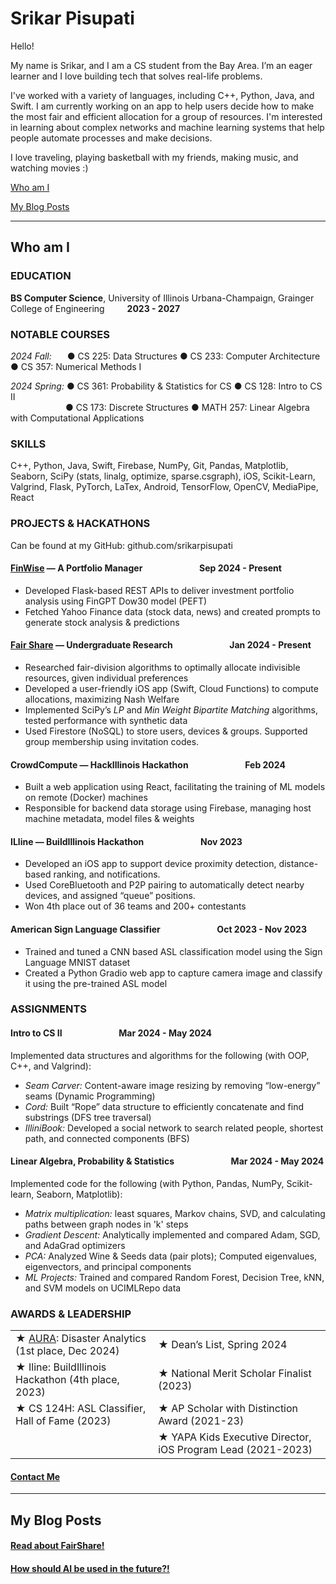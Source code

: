 
# Srikar Pisupati

Hello!

My name is Srikar, and I am a CS student from the Bay Area. I’m an eager learner and I love building tech that solves real-life problems.

I've worked with a variety of languages, including C++, Python, Java, and Swift. I am currently working on an app to help users decide how to make the most fair and efficient allocation for a group of resources. I'm interested in learning about complex networks and machine learning systems that help people automate processes and make decisions.

I love traveling, playing basketball with my friends, making music, and watching movies :)

[Who am I](#who-am-i)

[My Blog Posts](#my-blog-posts)

-------

## Who am I

### EDUCATION

**BS Computer Science**, University of Illinois Urbana-Champaign, Grainger College of Engineering &emsp;&emsp; **2023 - 2027**

### NOTABLE COURSES
_2024 Fall:_ &ensp;&emsp;● CS 225: Data Structures ● CS 233: Computer Architecture ● CS 357: Numerical Methods I

_2024 Spring:_ ● CS 361: Probability & Statistics for CS ● CS 128: Intro to CS II
<br>&emsp;&emsp;&emsp;&emsp;&emsp;&emsp;  ● CS 173: Discrete Structures ● MATH 257: Linear Algebra with Computational Applications
  
### SKILLS
C++, Python, Java, Swift, Firebase, NumPy, Git, Pandas, Matplotlib, Seaborn, SciPy (stats, linalg, optimize, sparse.csgraph), iOS, Scikit-Learn, Valgrind, Flask, PyTorch,  LaTex, Android, TensorFlow, OpenCV, MediaPipe, React

### PROJECTS & HACKATHONS

Can be found at my GitHub: github.com/srikarpisupati

#### [FinWise](https://srikarpisupati.github.io/Finwise.pdf) — A Portfolio Manager &emsp;&emsp;&emsp;&emsp;&emsp;&emsp; Sep 2024 - Present
* Developed Flask-based REST APIs to deliver investment portfolio analysis using FinGPT Dow30 model (PEFT) 
* Fetched Yahoo Finance data (stock data, news) and created prompts to generate stock analysis & predictions

#### [Fair Share](https://srikarpisupati.github.io/FairShare.html) — Undergraduate Research &emsp;&emsp;&emsp;&emsp;&emsp;&emsp; Jan 2024 - Present
* Researched fair-division algorithms to optimally allocate indivisible resources, given individual preferences
* Developed a user-friendly iOS app (Swift, Cloud Functions) to compute allocations, maximizing Nash Welfare
* Implemented SciPy’s _LP_ and _Min Weight Bipartite Matching_ algorithms, tested performance with synthetic data
* Used Firestore (NoSQL) to store users, devices & groups. Supported group membership using invitation codes.

#### CrowdCompute — HackIllinois Hackathon &emsp;&emsp;&emsp;&emsp;&emsp;&emsp; Feb 2024
* Built a web application using React, facilitating the training of ML models on remote (Docker) machines
* Responsible for backend data storage using Firebase, managing host machine metadata, model files & weights

#### ILline — BuildIllinois Hackathon &emsp;&emsp;&emsp;&emsp;&emsp;&emsp; Nov 2023
* Developed an iOS app to support device proximity detection, distance-based ranking, and notifications.
* Used CoreBluetooth and P2P pairing to automatically detect nearby devices, and assigned “queue” positions.
* Won 4th place out of 36 teams and 200+ contestants

#### American Sign Language Classifier &emsp;&emsp;&emsp;&emsp;&emsp;&emsp; Oct 2023 - Nov 2023
* Trained and tuned a CNN based ASL classification model using the Sign Language MNIST dataset
* Created a Python Gradio web app to capture camera image and classify it using the pre-trained ASL model

### ASSIGNMENTS

#### Intro to CS II &emsp;&emsp;&emsp;&emsp;&emsp;&emsp; Mar 2024 - May 2024

Implemented data structures and algorithms for the following (with OOP, C++, and Valgrind):
* _Seam Carver:_ Content-aware image resizing by removing “low-energy” seams (Dynamic Programming) 
* _Cord:_ Built “Rope” data structure to efficiently concatenate and find substrings (DFS tree traversal)
* _IlliniBook:_ Developed a social network to search related people, shortest path, and connected components (BFS)

#### Linear Algebra, Probability & Statistics &emsp;&emsp;&emsp;&emsp;&emsp;&emsp; Mar 2024 - May 2024

Implemented code for the following (with Python, Pandas, NumPy, Scikit-learn, Seaborn, Matplotlib):
* _Matrix multiplication:_ least squares, Markov chains, SVD, and calculating paths between graph nodes in 'k' steps
* _Gradient Descent:_ Analytically implemented and compared Adam, SGD, and AdaGrad optimizers
* _PCA:_ Analyzed Wine & Seeds data (pair plots); Computed eigenvalues, eigenvectors, and principal components
* _ML Projects:_ Trained and compared Random Forest, Decision Tree, kNN, and SVM models on UCIMLRepo data

### AWARDS & LEADERSHIP

| | |
|--|--|
| ★ [AURA](https://srikarpisupati.github.io/AURA.pdf): Disaster Analytics (1st place, Dec 2024) | ★ Dean’s List, Spring 2024 |
| ★ Iline: BuildIllinois Hackathon (4th place, 2023) | ★ National Merit Scholar Finalist (2023) |
| ★ CS 124H: ASL Classifier, Hall of Fame (2023) | ★ AP Scholar with Distinction Award (2021-23) |
|  | ★ YAPA Kids Executive Director, iOS Program Lead (2021-2023) |

#### [Contact Me](contact.md)

-------

## My Blog Posts

#### [Read about FairShare!](FairShare.md)
#### [How should AI be used in the future?!](AI4Business.md)

